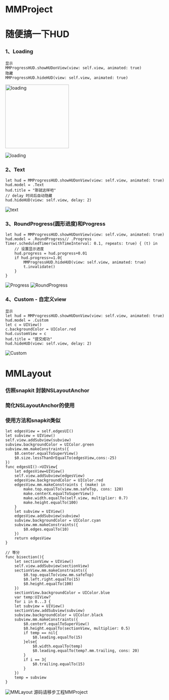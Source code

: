 # MMProject
# 随便搞一下HUD
### 1、Loading
```
显示
MMProgressHUD.showHUDonView(view: self.view, animated: true)  
隐藏
MMProgressHUD.hideHUD(view: self.view, animated: true)   
```

<img src="http://honchuang.cn/attachment/20200518/63d4c599e4474979aae100787031d1b3.png" style="width:200px;"  alt="loading"/>

![loading](http://honchuang.cn/attachment/20200518/63d4c599e4474979aae100787031d1b3.png)
### 2、Text
```
let hud = MMProgressHUD.showHUDonView(view: self.view, animated: true)  
hud.model = .Text
hud.title = "那就这样吧"
// delay 时间后自动隐藏
hud.hideHUD(view: self.view, delay: 2)
```
![text](http://honchuang.cn/attachment/20200518/9bf22848988d470393d4c2d05341d00c.png)
### 3、RoundProgress(圆形进度)和Progress
```
let hud = MMProgressHUD.showHUDonView(view: self.view, animated: true)  
hud.model = .RoundProgress// .Progress
Timer.scheduledTimer(withTimeInterval: 0.1, repeats: true) { (t) in
    // 设置显示进度
    hud.progress = hud.progress+0.01
    if hud.progress>=1.0{
        MMProgressHUD.hideHUD(view: self.view, animated: true)
        t.invalidate()
    }
}
```
![Progress](http://honchuang.cn/attachment/20200518/6cd4474773f148f9b4185a20bbbf6baa.png)
![RoundProgress](http://honchuang.cn/attachment/20200518/9ea34e4dd2cd4e11868b5c70cade87e6.png)

### 4、Custom - 自定义view
```
显示
let hud = MMProgressHUD.showHUDonView(view: self.view, animated: true)  
hud.model = .Custom
let c = UIView()
c.backgroundColor = UIColor.red
hud.customView = c 
hud.title = "提交成功"
hud.hideHUD(view: self.view, delay: 2)
```
![Custom](http://honchuang.cn/attachment/20200518/781de794c59849429db2680c1965d3bf.png)
# MMLayout
### 仿照snapkit 封装NSLayoutAnchor 
### 简化NSLayoutAnchor的使用
### 使用方法和snapkit类似
```
let edgesView = self.edgesUI()
let subview = UIView()
self.view.addSubview(subview)
subview.backgroundColor = UIColor.green
subview.mm.makeConstraints({
    $0.center.equalToSuperView()
    $0.size.lessThanOrEqualTo(edgesView,cons:-25)
})
func edgesUI()->UIView{
    let edgesView=UIView()
    self.view.addSubview(edgesView)
    edgesView.backgroundColor = UIColor.red
    edgesView.mm.makeConstraints { (make) in
        make.top.equalTo(view.mm.safeTop, cons: 120)
        make.centerX.equalToSuperView()
        make.width.equalTo(self.view, multiplier: 0.7)
        make.height.equalTo(100)
    }
    let subview = UIView()
    edgesView.addSubview(subview)
    subview.backgroundColor = UIColor.cyan
    subview.mm.makeConstraints({
        $0.edges.equalTo(10)
    })
    return edgesView
}

// 等分
func bisection(){
    let sectionView = UIView()
    self.view.addSubview(sectionView)
    sectionView.mm.makeConstraints({
        $0.top.equalTo(view.mm.safeTop)
        $0.left.right.equalTo(15)
        $0.height.equalTo(100)
    })
    sectionView.backgroundColor = UIColor.blue
    var temp:UIView?
    for i in 0...3 {
    let subview = UIView()
    sectionView.addSubview(subview)
    subview.backgroundColor = UIColor.black
    subview.mm.makeConstraints({
        $0.centerY.equalToSuperView()
        $0.height.equalTo(sectionView, multiplier: 0.5)
        if temp == nil{
            $0.leading.equalTo(15)
        }else{
            $0.width.equalTo(temp)
            $0.leading.equalTo(temp?.mm.trailing, cons: 20)
        }
        if i == 3{
            $0.trailing.equalTo(15)
        }
    })
    temp = subview
}
```
![MMLayout](http://honchuang.cn/attachment/20200518/a04ae9293bb54896aef66bb40cb778c2.png)
源码请移步工程MMProject
